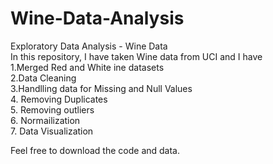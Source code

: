 # Wine-Data-Analysis
Exploratory Data Analysis - Wine Data<br>
In this repository, I have taken Wine data from UCI and I have <br>
1.Merged Red and White ine datasets<br>
2.Data Cleaning<br>
3.Handlling data for Missing and Null Values<br>
4. Removing Duplicates<br>
5. Removing outliers <br>
6. Normailization <br>
7. Data Visualization<br>

Feel free to download the code and data.
